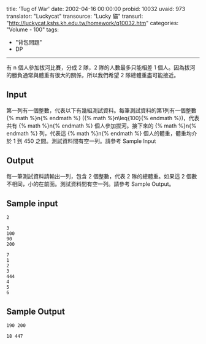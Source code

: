 title: 'Tug of War'
date: 2002-04-16 00:00:00
probid: 10032
uvaid: 973
translator: "Luckycat"
transource: "Lucky 貓"
transurl: "http://luckycat.kshs.kh.edu.tw/homework/q10032.htm"
categories: "Volume - 100"
tags:
- "背包問題"
- DP
---

有 n 個人參加拔河比賽，分成 2 隊，2 隊的人數最多只能相差 1 個人。因為拔河的勝負通常與體重有很大的關係，所以我們希望 2 隊總體重盡可能接近。

## Input ##

第一列有一個整數，代表以下有幾組測試資料。每筆測試資料的第1列有一個整數 {% math %}n{% endmath %} ({% math %}n\leq{100}{% endmath %})，代表共有 {% math %}n{% endmath %} 個人參加拔河。接下來的 {% math %}n{% endmath %} 列，代表這 {% math %}n{% endmath %} 個人的體重，體重均介於 1 到 450 之間。測試資料間有空一列。請參考 Sample Input

## Output ##

每一筆測試資料請輸出一列，包含 2 個整數，代表 2 隊的總體重。如果這 2 個數不相同，小的在前面。測試資料間有空一列。請參考 Sample Output。

## Sample input ##

	2

	3
	100
	90
	200

	7
	1
	2
	3
	444
	4
	5
	6

## Sample Output ##

	190 200

	18 447